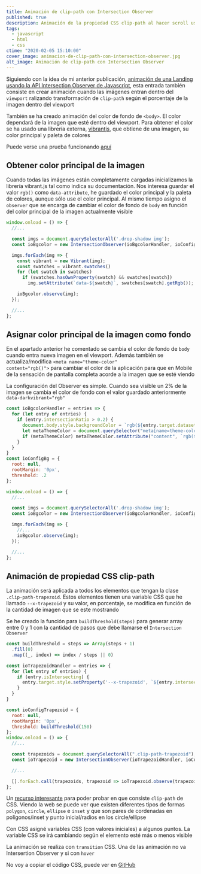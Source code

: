 ```yaml
---
title: Animación de clip-path con Intersection Observer
published: true
description: Animación de la propiedad CSS clip-path al hacer scroll usando la API de JavaScript Intersection Observer y cambio de color de body obteniendo el color principal de cada imagen
tags:
  - javascript
  - html
  - css
ctime: "2020-02-05 15:10:00"
cover_image: animacion-de-clip-path-con-intersection-observer.jpg
alt_image: Animación de clip-path con Intersection Observer
---
```


Siguiendo con la idea de mi anterior publicación, <a href="/blog/animacion-de-landing-con-intersection-observer">animación de una Landing usando la API Intersection Observer de Javascript</a>, esta entrada también consiste en crear animación cuando las imágenes entran dentro del <code>viewport</code> ralizando transformación de <code>clip-path</code> según el porcentaje de la imagen dentro del viewport

También se ha creado animación del color de fondo de <code>&lt;body&gt;</code>. El color dependará de la imagen que esté dentro del viewport. Para obtener el color se ha usado una librería externa, <a href="https://jariz.github.io/vibrant.js/">vibrantjs</a>, que obtiene de una imagen, su color principal y paleta de colores

Puede verse una prueba funcionando <a href="experimentos/clip-path-io/" title="Enlace para ver Animación de clip-path con Intersection Observer">aquí</a>

## Obtener color principal de la imagen

Cuando todas las imágenes están completamente cargadas inicializamos la librería vibrant.js tal como indica su documentación. Nos interesa guardar el valor <code>rgb()</code> como <code>data-attribute</code>, he guardado el color principal y la paleta de colores, aunque sólo use el color principal. Al mismo tiempo asigno el <code>observer</code> que se encarga de cambiar el color de fondo de <code>body</code> en función del color principal de la imagen actualmente visible

```javascript
window.onload = () => {
  //...

  const imgs = document.querySelectorAll('.drop-shadow img');
  const ioBgcolor = new IntersectionObserver(ioBgcolorHandler, ioConfigBg);

  imgs.forEach(img => {
    const vibrant = new Vibrant(img);
    const swatches = vibrant.swatches()
    for (let swatch in swatches)
      if (swatches.hasOwnProperty(swatch) && swatches[swatch])
        img.setAttribute(`data-${swatch}`, swatches[swatch].getRgb());

    ioBgcolor.observe(img);
  });

  //...
};
```

## Asignar color principal de la imagen como fondo

En el apartado anterior he comentado se cambia el color de fondo de <code>body</code> cuando entra nueva imagen en el viewport. Además también se actualiza/modifica <code>&lt;meta name="theme-color" content="rgb()"&gt;</code> para cambiar el color de la aplicación para que en Mobile de la sensación de pantalla completa acorde a la imagen que se esté viendo

La configuración del Observer es simple. Cuando sea visible un 2% de la imagen se cambia el color de fondo con el valor guardado anteriormente <code>data-darkvibrant="rgb"</code>

```javascript
const ioBgcolorHandler = entries => {
  for (let entry of entries) {
    if (entry.intersectionRatio > 0.2) {
      document.body.style.backgroundColor = `rgb(${entry.target.dataset.darkvibrant})`;
      let metaThemeColor = document.querySelector("meta[name=theme-color]");
      if (metaThemeColor) metaThemeColor.setAttribute("content", `rgb(${entry.target.dataset.darkvibrant})`);
    }
  }
}
const ioConfigBg = {
  root: null,
  rootMargin: '0px',
  threshold: .2
};

window.onload = () => {
  //...

  const imgs = document.querySelectorAll('.drop-shadow img');
  const ioBgcolor = new IntersectionObserver(ioBgcolorHandler, ioConfigBg);

  imgs.forEach(img => {
    //...
    ioBgcolor.observe(img);
  });

  //...
};
```

## Animación de propiedad CSS clip-path

La animación será aplicada a todos los elementos que tengan la clase <code>.clip-path-trapezoid</code>. Estos elementos tienen una variable CSS que he llamado <code>--x-trapezoid</code> y su valor, en porcentaje, se modifica en función de la cantidad de imagen que se este mostrando

Se he creado la función para <code>buildThreshold(steps)</code> para generar array entre 0 y 1 con la cantidad de pasos que debe llamarse el <code>Intersection Observer</code>

```javascript
const buildThreshold = steps => Array(steps + 1)
  .fill(0)
  .map((_, index) => index / steps || 0)

const ioTrapezoidHandler = entries => {
  for (let entry of entries) {
    if (entry.isIntersecting) {
      entry.target.style.setProperty('--x-trapezoid', `${entry.intersectionRatio * 100}%`);
    }
  }
}

const ioConfigTrapezoid = {
  root: null,
  rootMargin: '0px',
  threshold: buildThreshold(150)
};
window.onload = () => {
  //...

  const trapezoids = document.querySelectorAll(".clip-path-trapezoid");
  const ioTrapezoid = new IntersectionObserver(ioTrapezoidHandler, ioConfigTrapezoid);

  //...

  [].forEach.call(trapezoids, trapezoid => ioTrapezoid.observe(trapezoid));
};
```

Un <a href="https://bennettfeely.com/clippy/">recurso interesante</a> para poder probar en que consiste <code>clip-path</code> de CSS. Viendo la web se puede ver que existen diferentes tipos de formas <code>polygon</code>, <code>circle</code>, <code>ellipse</code> e <code>inset</code> y que son pares de cordenadas en polígonos/inset y punto inicial/radios en los circle/ellipse

Con CSS asigné variables CSS (con valores iniciales) a algunos puntos. La variable CSS se irá cambiando según el elemento esté más o menos visible

La animación se realiza con <code>transition</code> CSS. Una de las animación no va Intersertion Observer y si con <code>hover</code>

No voy a copiar el código CSS, puede ver en <a href="https://github.com/ivanalbizu/clip-path-intersection-observer">GitHub</a>